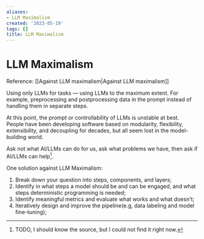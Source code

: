 ```yaml
---
aliases:
- LLM Maximalism
created: '2023-05-19'
tags: []
title: LLM Maximalism
---
```


# LLM Maximalism

Reference: [[Against LLM maximalism|Against LLM maximalism]]

Using only LLMs for tasks — using LLMs to the maximum extent. For example, preprocessing and postprocessing data in the prompt instead of handling them in separate steps. 

At this point, the prompt or controllability of LLMs is unstable at best. People have been developing software based on modularity, flexibility, extensibility, and decoupling for decades, but all seem lost in the model-building world.

Ask not what AI/LLMs can do for us, ask what problems we have, then ask if AI/LLMs can help[^1].

One solution against LLM Maximalism:

1. Break down your question into steps, components, and layers;
2. Identify in what steps a model should be and can be engaged, and what steps deterministic programming is needed;
3. Identify meaningful metrics and evaluate what works and what doesn't;
4. Iteratively design and improve the pipeline(e.g, data labeling and model fine-tuning);

[^1]: TODO, I should know the source, but I could not find it right now.